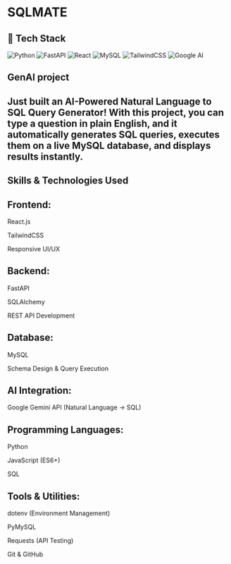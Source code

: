 # SQLMATE

## 🚀 Tech Stack
![Python](https://img.shields.io/badge/Python-3776AB?style=for-the-badge&logo=python&logoColor=white)
![FastAPI](https://img.shields.io/badge/FastAPI-009688?style=for-the-badge&logo=fastapi&logoColor=white)
![React](https://img.shields.io/badge/React-20232A?style=for-the-badge&logo=react&logoColor=61DAFB)
![MySQL](https://img.shields.io/badge/MySQL-005C84?style=for-the-badge&logo=mysql&logoColor=white)
![TailwindCSS](https://img.shields.io/badge/TailwindCSS-38B2AC?style=for-the-badge&logo=tailwind-css&logoColor=white)
![Google AI](https://img.shields.io/badge/Google%20Gemini-AI-blue?style=for-the-badge&logo=google&logoColor=white)

## GenAI project
## Just built an AI-Powered Natural Language to SQL Query Generator! With this project, you can type a question in plain English, and it automatically generates SQL queries, executes them on a live MySQL database, and displays results instantly.

## Skills & Technologies Used

## Frontend:

React.js

TailwindCSS

Responsive UI/UX

## Backend:

FastAPI

SQLAlchemy

REST API Development

## Database:

MySQL

Schema Design & Query Execution

## AI Integration:

Google Gemini API (Natural Language → SQL)

## Programming Languages:

Python

JavaScript (ES6+)

SQL

## Tools & Utilities:

dotenv (Environment Management)

PyMySQL

Requests (API Testing)

Git & GitHub
